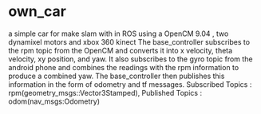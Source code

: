 # own_car
a simple car for make slam with in ROS using a OpenCM 9.04 , two dynamixel motors and xbox 360 kinect
The base_controller subscribes to the rpm topic from the OpenCM and converts it into x velocity, theta velocity, xy position, and yaw. It also subscribes to the gyro topic from the android phone and combines the readings with the rpm information to produce a combined yaw. The base_controller then publishes this information in the form of odometry and tf messages.
Subscribed Topics : rpm(geometry_msgs::Vector3Stamped),
Published Topics : odom(nav_msgs:Odometry)
